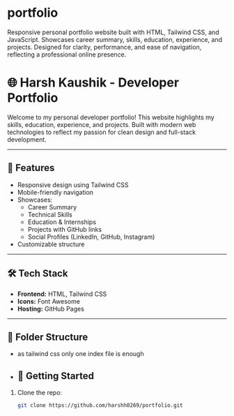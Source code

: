 # portfolio
Responsive personal portfolio website built with HTML, Tailwind CSS, and JavaScript. Showcases career summary, skills, education, experience, and projects. Designed for clarity, performance, and ease of navigation, reflecting a professional online presence.
# 🌐 Harsh Kaushik - Developer Portfolio

Welcome to my personal developer portfolio! This website highlights my skills, education, experience, and projects. Built with modern web technologies to reflect my passion for clean design and full-stack development.

---

## 📌 Features

- Responsive design using Tailwind CSS
- Mobile-friendly navigation
- Showcases:
  - Career Summary
  - Technical Skills
  - Education & Internships
  - Projects with GitHub links
  - Social Profiles (LinkedIn, GitHub, Instagram)
- Customizable structure

---

## 🛠️ Tech Stack

- **Frontend:** HTML, Tailwind CSS
- **Icons:** Font Awesome
- **Hosting:** GitHub Pages

---

## 📂 Folder Structure
 - as tailwind css only one index file is enough



- ## 🚀 Getting Started

1. Clone the repo:
   ```bash
   git clone https://github.com/harshh0269/portfolio.git
